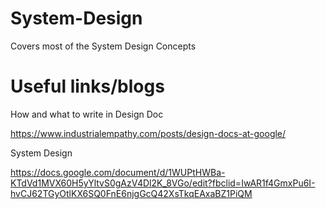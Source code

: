 # System-Design
Covers most of the System Design Concepts

# Useful links/blogs

How and what to write in Design Doc

https://www.industrialempathy.com/posts/design-docs-at-google/

System Design 

https://docs.google.com/document/d/1WUPtHWBa-KTdVd1MVX60H5yYltvS0gAzV4Dl2K_8VGo/edit?fbclid=IwAR1f4GmxPu6I-hvCJ62TGyOtlKX6SQ0FnE6njgGcQ42XsTkqEAxaBZ1PiQM

